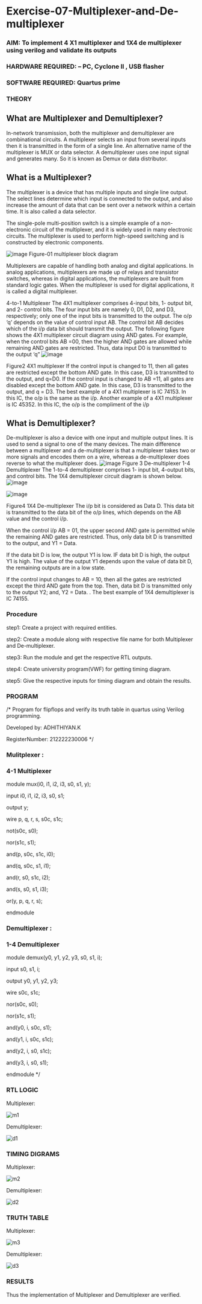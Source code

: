 # Exercise-07-Multiplexer-and-De-multiplexer
### AIM: To implement 4 X1 multiplexer and 1X4 de multiplexer using verilog and validate its outputs
### HARDWARE REQUIRED:  – PC, Cyclone II , USB flasher
### SOFTWARE REQUIRED:   Quartus prime
### THEORY 

## What are Multiplexer and Demultiplexer?
In-network transmission, both the multiplexer and demultiplexer are combinational circuits. A multiplexer selects an input from several inputs then it is transmitted in the form of a single line. An alternative name of the multiplexer is MUX or data selector. A demultiplexer uses one input signal and generates many. So it is known as Demux or data distributor.

## What is a Multiplexer?
The multiplexer is a device that has multiple inputs and single line output. The select lines determine which input is connected to the output, and also increase the amount of data that can be sent over a network within a certain time. It is also called a data selector.

The single-pole multi-position switch is a simple example of a non-electronic circuit of the multiplexer, and it is widely used in many electronic circuits. The multiplexer is used to perform high-speed switching and is constructed by electronic components.

![image](https://user-images.githubusercontent.com/36288975/170912485-73c395c7-23c0-4e78-a53d-a2f0d07d9662.png)
          Figure-01 multiplexer block diagram 

Multiplexers are capable of handling both analog and digital applications. In analog applications, multiplexers are made up of relays and transistor switches, whereas in digital applications, the multiplexers are built from standard logic gates. When the multiplexer is used for digital applications, it is called a digital multiplexer.

4-to-1 Multiplexer
The 4X1 multiplexer comprises 4-input bits, 1- output bit, and 2- control bits. The four input bits are namely 0, D1, D2, and D3, respectively; only one of the input bits is transmitted to the output. The o/p ‘q’ depends on the value of control input AB. The control bit AB decides which of the i/p data bit should transmit the output. The following figure shows the 4X1 multiplexer circuit diagram using AND gates. For example, when the control bits AB =00, then the higher AND gates are allowed while remaining AND gates are restricted. Thus, data input D0 is transmitted to the output ‘q”
![image](https://user-images.githubusercontent.com/36288975/170912568-3598c60a-5035-41f3-b0c4-ccedba13aca5.png)


Figure2 4X1 multiplexer 
If the control input is changed to 11, then all gates are restricted except the bottom AND gate. In this case, D3 is transmitted to the output, and q=D0. If the control input is changed to AB =11, all gates are disabled except the bottom AND gate. In this case, D3 is transmitted to the output, and q = D3. The best example of a 4X1 multiplexer is IC 74153. In this IC, the o/p is the same as the i/p. Another example of a 4X1 multiplexer is IC 45352. In this IC, the o/p is the compliment of the i/p


## What is Demultiplexer?
De-multiplexer is also a device with one input and multiple output lines. It is used to send a signal to one of the many devices. The main difference between a multiplexer and a de-multiplexer is that a multiplexer takes two or more signals and encodes them on a wire, whereas a de-multiplexer does reverse to what the multiplexer does.
![image](https://user-images.githubusercontent.com/36288975/170912606-a30e4b74-1726-4430-b245-2c3c3d9c232d.png)
Figure 3 De-multiplexer 
1-4 Demultiplexer
The 1-to-4 demultiplexer comprises 1- input bit, 4-output bits, and control bits. The 1X4 demultiplexer circuit diagram is shown below.![image](https://user-images.githubusercontent.com/36288975/170912683-00fb746a-1d45-4023-91d1-3a70b841073c.png)

![image](https://user-images.githubusercontent.com/36288975/170912741-7cbd52af-7e0d-4be3-b5c6-6fb9c4eca7c9.png)

Figure4 1X4 De-multiplexer 
The i/p bit is considered as Data D. This data bit is transmitted to the data bit of the o/p lines, which depends on the AB value and the control i/p.

When the control i/p AB = 01, the upper second AND gate is permitted while the remaining AND gates are restricted. Thus, only data bit D is transmitted to the output, and Y1 = Data.

If the data bit D is low, the output Y1 is low. IF data bit D is high, the output Y1 is high. The value of the output Y1 depends upon the value of data bit D, the remaining outputs are in a low state.

If the control input changes to AB = 10, then all the gates are restricted except the third AND gate from the top. Then, data bit D is transmitted only to the output Y2; and, Y2 = Data. . The best example of 1X4 demultiplexer is IC 74155.

 
 
### Procedure
step1:
Create a project with required entities.

step2:
Create a module along with respective file name for both Multiplexer and De-multiplexer.

step3:
Run the module and get the respective RTL outputs.

step4:
Create university program(VWF) for getting timing diagram.

step5:
Give the respective inputs for timing diagram and obtain the results.

### PROGRAM 
/*
Program for flipflops  and verify its truth table in quartus using Verilog programming.


Developed by: ADHITHIYAN.K

RegisterNumber:  212222230006
*/

### Mulitplexer :



### 4-1 Multiplexer

module mux(i0, i1, i2, i3, s0, s1, y);

input i0, i1, i2, i3, s0, s1;

output y;

wire p, q, r, s, s0c, s1c;

not(s0c, s0);

nor(s1c, s1);

and(p, s0c, s1c, i0);


and(q, s0c, s1, i1);

and(r, s0, s1c, i2);

and(s, s0, s1, i3);

or(y, p, q, r, s);                                                                                                                                                           

endmodule


### Demultiplexer :



### 1-4 Demultiplexer

module demux(y0, y1, y2, y3, s0, s1, i);

input s0, s1, i;

output y0, y1, y2, y3;

wire s0c, s1c;

nor(s0c, s0);

nor(s1c, s1);

and(y0, i, s0c, s1);

and(y1, i, s0c, s1c);

and(y2, i, s0, s1c);

and(y3, i, s0, s1);

endmodule
*/

### RTL LOGIC  

Multiplexer:

![m1](https://github.com/AdhithiyanK/Exercise-07-Multiplexer-and-De-multiplexer/assets/121029258/5bfe8b0c-8f01-4695-9495-e180dc7294e3)

Demultiplexer:

![d1](https://github.com/AdhithiyanK/Exercise-07-Multiplexer-and-De-multiplexer/assets/121029258/3cffb7e1-4d96-4337-938a-ee762d9720be)

### TIMING DIGRAMS  

Multiplexer: 

![m2](https://github.com/AdhithiyanK/Exercise-07-Multiplexer-and-De-multiplexer/assets/121029258/05d58265-9a3e-45f3-bd61-3479dc3e3c6f)

Demultiplexer:

![d2](https://github.com/AdhithiyanK/Exercise-07-Multiplexer-and-De-multiplexer/assets/121029258/21167adc-d04c-45d0-b849-83bfc22f542d)

### TRUTH TABLE 

Multiplexer:

![m3](https://github.com/AdhithiyanK/Exercise-07-Multiplexer-and-De-multiplexer/assets/121029258/9c74602a-c9c5-486f-8370-b84522105716)

Demultiplexer:

![d3](https://github.com/AdhithiyanK/Exercise-07-Multiplexer-and-De-multiplexer/assets/121029258/c8886f9d-b392-400a-992f-4fca601179ab)

### RESULTS 
Thus the implementation of Multiplexer and Demultiplexer are verified.
